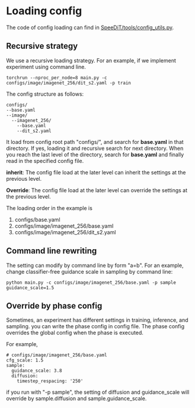 # Loading config

The code of config loading can find in  [SpeeDiT/tools/config_utils.py](https://github.com/1zeryu/SpeeDiT/blob/master/tools/config_utils.py).

## Recursive strategy

We use a recursive loading strategy. For an example, if we implement experiment using command line.

```
torchrun --nproc_per_node=8 main.py -c configs/image/imagenet_256/dit_s2.yaml -p train
```

The config structure as follows:

```
configs/
--base.yaml
--image/
  --imagenet_256/
	--base.yaml
	--dit_s2.yaml
```

It load from config root path "configs/", and search for **base.yaml** in that directory. If yes, loading it and recursive search for next directory. When you reach the last level of the directory, search for **base.yaml** and finally read in the specified config file.

**inherit**: The config  file load at the later level can inherit the settings at the previous level.

**Override**: The config file load  at the later level can override the settings at the previous level.

The loading order in the example is

1. configs/base.yaml
2. configs/image/imagenet_256/base.yaml
3. configs/image/imagenet_256/dit_s2.yaml

## Command line rewriting

The setting can modify by command line by form "a=b". For an example,  change classifier-free guidance scale in sampling by command line:

```
python main.py -c configs/image/imagenet_256/base.yaml -p sample guidance_scale=1.5
```

## Override by phase config

Sometimes, an experiment has different settings in training, inference, and sampling.  you can write the phase config in config file. The phase config overrides the global config when the phase is executed.

For example,

```
# configs/image/imagenet_256/base.yaml
cfg_scale: 1.5
sample:
  guidance_scale: 3.8
  diffusion:
    timestep_respacing: '250'
```

if you run with "-p sample", the setting of diffusion and guidance_scale will override by sample.diffusion and sample.guidance_scale.
